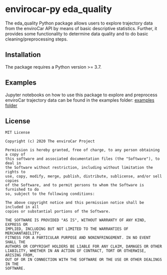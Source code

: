 # envirocar-py eda_quality

The eda_quality Python package allows users to explore trajectory data from the enviroCar API by means of basic descriptive statistics. Further, it provides
some functionality to determine data quality and to do basic cleaning/preprocessing steps.

## Installation

The package requires a Python version >= 3.7.

## Examples
Jupyter notebooks on how to use this package to explore and preprocess enviroCar trajectory data can be found in the examples folder:
[examples folder](https://github.com/imkeines/eda_quality/tree/main/examples )

## License ##
    MIT License

    Copyright (c) 2020 The enviroCar Project

    Permission is hereby granted, free of charge, to any person obtaining a copy of
    this software and associated documentation files (the "Software"), to deal in
    the Software without restriction, including without limitation the rights to
    use, copy, modify, merge, publish, distribute, sublicense, and/or sell copies
    of the Software, and to permit persons to whom the Software is furnished to do
    so, subject to the following conditions:

    The above copyright notice and this permission notice shall be included in all
    copies or substantial portions of the Software.

    THE SOFTWARE IS PROVIDED "AS IS", WITHOUT WARRANTY OF ANY KIND, EXPRESS OR
    IMPLIED, INCLUDING BUT NOT LIMITED TO THE WARRANTIES OF MERCHANTABILITY,
    FITNESS FOR A PARTICULAR PURPOSE AND NONINFRINGEMENT. IN NO EVENT SHALL THE
    AUTHORS OR COPYRIGHT HOLDERS BE LIABLE FOR ANY CLAIM, DAMAGES OR OTHER
    LIABILITY, WHETHER IN AN ACTION OF CONTRACT, TORT OR OTHERWISE, ARISING FROM,
    OUT OF OR IN CONNECTION WITH THE SOFTWARE OR THE USE OR OTHER DEALINGS IN THE
    SOFTWARE.
